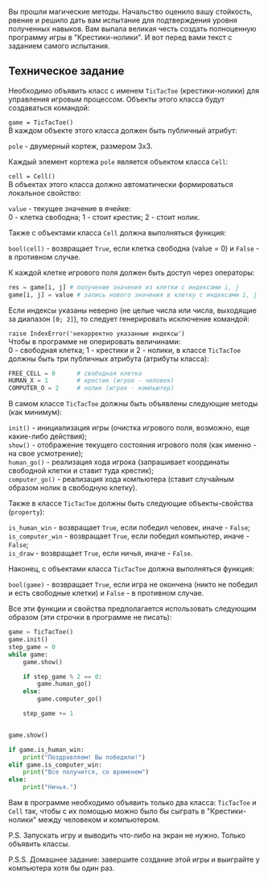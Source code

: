 Вы прошли магические методы. Начальство оценило вашу стойкость, рвение и решило дать вам испытание для подтверждения
уровня полученных навыков. Вам выпала великая честь создать полноценную программу игры в "Крестики-нолики".
И вот перед вами текст с заданием самого испытания.

## Техническое задание
Необходимо объявить класс с именем `TicTacToe` (крестики-нолики) для управления игровым процессом.
Объекты этого класса будут создаваться командой:

`game = TicTacToe()` \
В каждом объекте этого класса должен быть публичный атрибут:

`pole` - двумерный кортеж, размером 3x3.

Каждый элемент кортежа `pole` является объектом класса `Cell`:

`cell = Cell()` \
В объектах этого класса должно автоматически формироваться локальное свойство:

`value` - текущее значение в ячейке: \
0 - клетка свободна; 1 - стоит крестик; 2 - стоит нолик.

Также с объектами класса `Cell` должна выполняться функция:

`bool(cell)` - возвращает `True`, если клетка свободна (value = 0) и `False` - в противном случае.

К каждой клетке игрового поля должен быть доступ через операторы:

```python
res = game[i, j] # получение значения из клетки с индексами i, j
game[i, j] = value # запись нового значения в клетку с индексами i, j
```

Если индексы указаны неверно (не целые числа или числа, выходящие за диапазон `[0; 2]`), то следует генерировать исключение командой:

`raise IndexError('некорректно указанные индексы')` \
Чтобы в программе не оперировать величинами: \
0 - свободная клетка; 1 - крестики и 2 - нолики, в классе `TicTacToe` должны быть три публичных атрибута (атрибуты класса):

```python
FREE_CELL = 0      # свободная клетка
HUMAN_X = 1        # крестик (игрок - человек)
COMPUTER_O = 2     # нолик (игрок - компьютер)
```

В самом классе `TicTacToe` должны быть объявлены следующие методы (как минимум):

`init()` - инициализация игры (очистка игрового поля, возможно, еще какие-либо действия); \
`show()` - отображение текущего состояния игрового поля (как именно - на свое усмотрение); \
`human_go()` - реализация хода игрока (запрашивает координаты свободной клетки и ставит туда крестик); \
`computer_go()` - реализация хода компьютера (ставит случайным образом нолик в свободную клетку).

Также в классе `TicTacToe` должны быть следующие объекты-свойства (`property`):

`is_human_win` - возвращает `True`, если победил человек, иначе - `False`; \
`is_computer_win` - возвращает `True`, если победил компьютер, иначе - `False`; \
`is_draw` - возвращает `True`, если ничья, иначе - `False`.

Наконец, с объектами класса `TicTacToe` должна выполняться функция:

`bool(game)` - возвращает `True`, если игра не окончена (никто не победил и есть свободные клетки) и `False` - в противном случае.

Все эти функции и свойства предполагается использовать следующим образом (эти строчки в программе не писать):

```python
game = TicTacToe()
game.init()
step_game = 0
while game:
    game.show()

    if step_game % 2 == 0:
        game.human_go()
    else:
        game.computer_go()

    step_game += 1


game.show()

if game.is_human_win:
    print("Поздравляем! Вы победили!")
elif game.is_computer_win:
    print("Все получится, со временем")
else:
    print("Ничья.")
```

Вам в программе необходимо объявить только два класса: `TicTacToe` и `Cell` так, чтобы с их помощью можно было бы 
сыграть в "Крестики-нолики" между человеком и компьютером.

P.S. Запускать игру и выводить что-либо на экран не нужно. Только объявить классы.

P.S.S. Домашнее задание: завершите создание этой игры и выиграйте у компьютера хотя бы один раз.